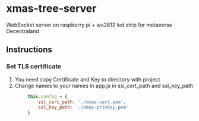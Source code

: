 # xmas-tree-server
 WebSocket server on raspberry pi + ws2812 led strip for metaverse Decentraland

## Instructions

### Set TLS certificate
1. You need copy Certificate and Key to directory with project
2. Change names to your names in app.js in ssl_cert_path and ssl_key_path
````js
        this.config = {
            ssl_cert_path: './xmas-cert.pem',
            ssl_key_path: './xmas-privkey.pem'
        }
````
